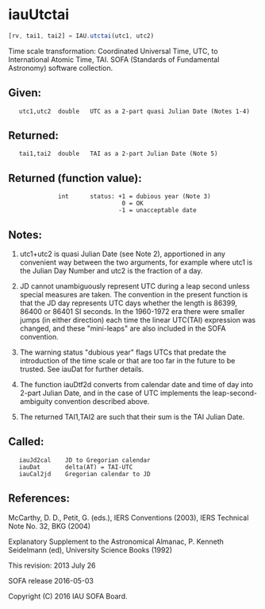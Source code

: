 # iauUtctai

```js
[rv, tai1, tai2] = IAU.utctai(utc1, utc2)
```

Time scale transformation:  Coordinated Universal Time, UTC, to
International Atomic Time, TAI.
SOFA (Standards of Fundamental Astronomy) software collection.


## Given:
```
   utc1,utc2  double   UTC as a 2-part quasi Julian Date (Notes 1-4)
```

## Returned:
```
   tai1,tai2  double   TAI as a 2-part Julian Date (Note 5)
```

## Returned (function value):
```
              int      status: +1 = dubious year (Note 3)
                                0 = OK
                               -1 = unacceptable date
```

## Notes:

1) utc1+utc2 is quasi Julian Date (see Note 2), apportioned in any
   convenient way between the two arguments, for example where utc1
   is the Julian Day Number and utc2 is the fraction of a day.

2) JD cannot unambiguously represent UTC during a leap second unless
   special measures are taken.  The convention in the present
   function is that the JD day represents UTC days whether the
   length is 86399, 86400 or 86401 SI seconds.  In the 1960-1972 era
   there were smaller jumps (in either direction) each time the
   linear UTC(TAI) expression was changed, and these "mini-leaps"
   are also included in the SOFA convention.

3) The warning status "dubious year" flags UTCs that predate the
   introduction of the time scale or that are too far in the future
   to be trusted.  See iauDat for further details.

4) The function iauDtf2d converts from calendar date and time of day
   into 2-part Julian Date, and in the case of UTC implements the
   leap-second-ambiguity convention described above.

5) The returned TAI1,TAI2 are such that their sum is the TAI Julian
   Date.

## Called:
```
   iauJd2cal    JD to Gregorian calendar
   iauDat       delta(AT) = TAI-UTC
   iauCal2jd    Gregorian calendar to JD
```

## References:

   McCarthy, D. D., Petit, G. (eds.), IERS Conventions (2003),
   IERS Technical Note No. 32, BKG (2004)

   Explanatory Supplement to the Astronomical Almanac,
   P. Kenneth Seidelmann (ed), University Science Books (1992)

This revision:  2013 July 26

SOFA release 2016-05-03

Copyright (C) 2016 IAU SOFA Board.